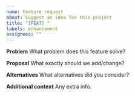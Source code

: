 ```yaml
---
name: Feature request
about: Suggest an idea for this project
title: "[FEAT] "
labels: enhancement
assignees: ""
---
```


**Problem**
What problem does this feature solve?

**Proposal**
What exactly should we add/change?

**Alternatives**
What alternatives did you consider?

**Additional context**
Any extra info.
